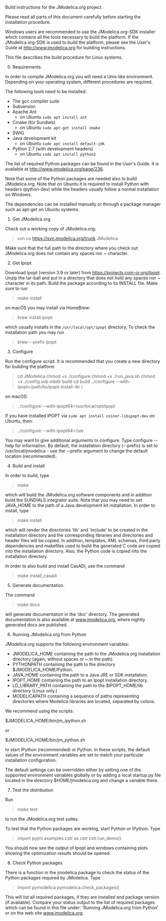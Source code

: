 Build instructions for the JModelica.org project.

Please read all parts of this document carefully before starting the
installation procedure.

Windows users are recommended to use the JModelica.org-SDK installer which
contains all the tools necessary to build the platform. If the
JModelica.org-SDK is used to build the platform, please see the User's Guide
at http://www.jmodelica.org for building instructions.

This file describes the build procedure for Linux systems.

0. Requirements.

In order to compile JModelica.org you will need a Unix-like environment.
Depending on your operating system, different procedures are required.

The following tools need to be installed:

- The gcc compiler suite
- Subversion
- Apache Ant
  - on Ubuntu `sudo apt install ant`
- Cmake (for Sundials)
  - on Ubuntu `sudo apt-get install cmake`
- SWIG
- Java development kit
  - on Ubuntu `sudo apt install default-jdk`
- Python 2.7 (with development headers)
  - on Ubuntu `sudo apt install python2`

The list of required Python packages can be found in the User's Guide.
It is available at http://www.jmodelica.org/page/236.

Note that some of the Python packages are needed also to build JModelica.org. Note that
on Ubuntu it is required to install Python with headers (python-dev) while the headers
usually follow a normal installation on Windows.

The dependencies can be installed manually or through a package manager such as apt-get
on Ubuntu systems.

1. Get JModelica.org

Check out a working copy of JModelica.org:

> svn co https://svn.jmodelica.org/trunk JModelica

Make sure that the full path to the directory where you check out JModelica.org
does not contain any spaces nor ~ character.

2. Get Ipopt

Download Ipopt (version 3.9 or later) from https://projects.coin-or.org/Ipopt.
Unzip the tar-ball and put in a directory that does not hold any spaces nor ~
character in its path. Build the package according to its INSTALL file. Make
sure to run

> make install

on macOS you may install via HomeBrew:

> brew install ipopt

which usually installs in the `/usr/local/opt/ipopt` directory, To check the installation path you may run

> brew --prefix ipopt

3. Configure

Run the configure script. It is recommended that you create a new
directory for building the platform

> cd JModelica
> chmod +x ./configure
> chmod +x ./run_java.sh
> chmod +x ./config.sub
> mkdir build
> cd build
> ../configure --with-ipopt=/path/to/ipopt-install-dir \

on macOS:

> ../configure --with-ipopt64=/usr/local/opt/ipopt

If you have installed IPOPT via `sudo apt install coinor-libipopt-dev` on Ubuntu, then:

> ../configure --with-ipopt64=/usr

You may want to give additional arguments to configure.
Type configure --help for information. By default, the
installation directory (--prefix) is set to /usr/local/jmodelica -
use the --prefix argument to change the default location (recommended).

4. Build and install

In order to build, type

> make

which will build the JModelica.org software components and in addition build
the SUNDIALS integrator suite. Note that you may need to set JAVA_HOME to the
path of a Java development kit installation. In order to install, type

> make install

which will render the directories 'lib' and 'include' to be created in the
installation directory and the corresponding libraries and directories and
header files will be copied. In addition, templates, XML schemas, third party
dependencies and makefiles used to build the generated C code are copied into
the installation directory. Also, the Python code is copied into the
installation directory.

In order to also build and install CasADi, use the command

> make install_casadi

5. Generate documentation.

The command

> make docs

will generate documentation in the 'doc' directory. The generated documentation
is also available at www.jmodelica.org, where nightly generated docs are
published.

6. Running JModelica.org from Python

JModelica.org supports the following environment variables:

- JMODELICA_HOME containing the path to the JModelica.org installation
  directory (again, without spaces or ~ in the path).
- PYTHONPATH containing the path to the directory $JMODELICA_HOME/Python.
- JAVA_HOME containing the path to a Java JRE or SDK installation.
- IPOPT_HOME containing the path to an Ipopt installation directory.
- LD_LIBRARY_PATH containing the path to the $IPOPT_HOME/lib directory
  (Linux only.)
- MODELICAPATH containing a sequence of paths representing directories
  where Modelica libraries are located, separated by colons.

We recommend using the scripts:

$JMODELICA_HOME/bin/jm_ipython.sh

or

$JMODELICA_HOME/bin/jm_python.sh

to start IPython (recommended) or Python. In these scripts, the default values
of the environment variables are set to match your particular installation
configuration.

The default settings can be overridden either by setting one of the supported
environment variables globally or by adding a local startup.py file located in
the directory $HOME/jmodelica.org and change a variable there.

7. Test the distribution

Run

> make test

to run the JModelica.org test suites.

To test that the Python packages are working, start Python or IPython. Type

> import pyjmi.examples.cstr as cstr
> cstr.run_demo()

You should now see the output of Ipopt and windows containing plots showing the
optimization results should be opened.

8. Check Python packages

There is a function in the jmodelica package to check the status of the Python
packages required by JModelica. Type

> import pymodelica
> pymodelica.check_packages()

This will list all required packages, if they are installed and package version
(if available). Compare your status output to the list of required packages
which can be found in this file under: 'Running JModelica.org from Python' or
on the web site www.jmodelica.org.
